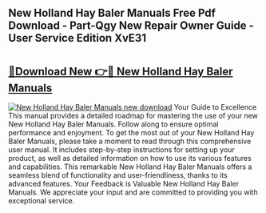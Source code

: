 ## New Holland Hay Baler Manuals Free Pdf Download - Part-Qgy New Repair Owner Guide - User Service Edition XvE31

# <h2><a href="http://bc89479.oget.top/?id=New+Holland+Hay+Baler+Manuals">🔗Download New 👉🔴 New Holland Hay Baler Manuals</a></h2>

[![New Holland Hay Baler Manuals new download](https://i.imgur.com/5g1atiW.png)](http://bc89479.oget.top/?id=New+Holland+Hay+Baler+Manuals)
Your Guide to Excellence This manual provides a detailed roadmap for mastering the use of your new New Holland Hay Baler Manuals. Follow along to ensure optimal performance and enjoyment. To get the most out of your New Holland Hay Baler Manuals, please take a moment to read through this comprehensive user manual. It includes step-by-step instructions for setting up your product, as well as detailed information on how to use its various features and capabilities. This remarkable New Holland Hay Baler Manuals offers a seamless blend of functionality and user-friendliness, thanks to its advanced features. Your Feedback is Valuable New Holland Hay Baler Manuals. We appreciate your input and are committed to providing you with exceptional service.
